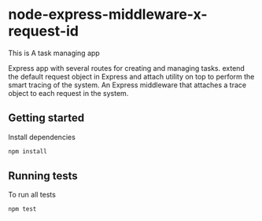 # node-express-middleware-x-request-id

This is A task managing app

Express app with several routes for creating and managing tasks.
extend the default request object in Express and attach utility on top to perform the smart tracing of the system.
An Express middleware that attaches a trace object to each request in the system.

## Getting started

Install dependencies

```sh
npm install
```

## Running tests

To run all tests

```sh
npm test
```
